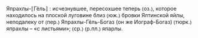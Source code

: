 ---
---

Япрахлы-⟦Гёль⟧
: исчезнувшее, пересохшее теперь ⦅оз.⦆, которое находилось на плоской луговине близ ⦅юж.⦆ бровки Ялтинской яйлы, неподалеку от ⦅пер.⦆ Япрахлы-Гёль-Богаз (он же Иограф-Богаз) ⦅тюрк.⦆ япрахлы – «с листьями»; ⦅ср.⦆ ⦅р.пл.⦆ япарлы.
